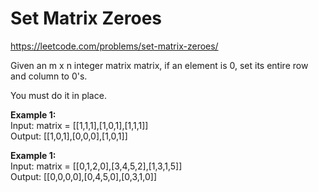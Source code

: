 # Set Matrix Zeroes
https://leetcode.com/problems/set-matrix-zeroes/

Given an m x n integer matrix matrix, if an element is 0, set its entire row and column to 0's.

You must do it in place.

<b>Example 1:</b>\
Input: matrix = [[1,1,1],[1,0,1],[1,1,1]]\
Output: [[1,0,1],[0,0,0],[1,0,1]]

<b>Example 1:</b>\
Input: matrix = [[0,1,2,0],[3,4,5,2],[1,3,1,5]]\
Output: [[0,0,0,0],[0,4,5,0],[0,3,1,0]]